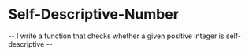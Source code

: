 # Self-Descriptive-Number

-- I write a function that checks whether a given positive integer is self-descriptive --
